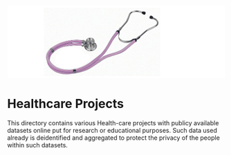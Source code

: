 ![alt img](https://github.com/M-Gwaza/Healthcare-Projects/blob/main/Screenshots/testoscope.png)
# Healthcare Projects

This directory contains various Health-care projects with publicy available datasets online put for research or educational purposes. Such data used already is deidentified and aggregated to protect the privacy of the people within such datasets.
